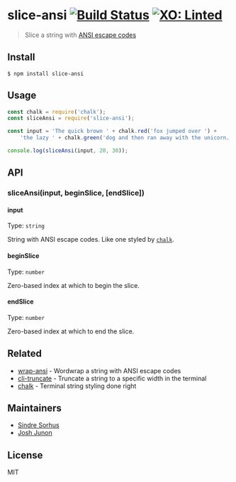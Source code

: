 # slice-ansi [![Build Status](https://travis-ci.org/chalk/slice-ansi.svg?branch=master)](https://travis-ci.org/chalk/slice-ansi) [![XO: Linted](https://img.shields.io/badge/xo-linted-blue.svg)](https://github.com/sindresorhus/xo)

> Slice a string with [ANSI escape codes](https://en.wikipedia.org/wiki/ANSI_escape_code#Colors_and_Styles)


## Install

```
$ npm install slice-ansi
```


## Usage

```js
const chalk = require('chalk');
const sliceAnsi = require('slice-ansi');

const input = 'The quick brown ' + chalk.red('fox jumped over ') +
	'the lazy ' + chalk.green('dog and then ran away with the unicorn.');

console.log(sliceAnsi(input, 20, 30));
```


## API

### sliceAnsi(input, beginSlice, [endSlice])

#### input

Type: `string`

String with ANSI escape codes. Like one styled by [`chalk`](https://github.com/chalk/chalk).

#### beginSlice

Type: `number`

Zero-based index at which to begin the slice.

#### endSlice

Type: `number`

Zero-based index at which to end the slice.


## Related

- [wrap-ansi](https://github.com/chalk/wrap-ansi) - Wordwrap a string with ANSI escape codes
- [cli-truncate](https://github.com/sindresorhus/cli-truncate) - Truncate a string to a specific width in the terminal
- [chalk](https://github.com/chalk/chalk) - Terminal string styling done right


## Maintainers

- [Sindre Sorhus](https://github.com/sindresorhus)
- [Josh Junon](https://github.com/qix-)


## License

MIT
